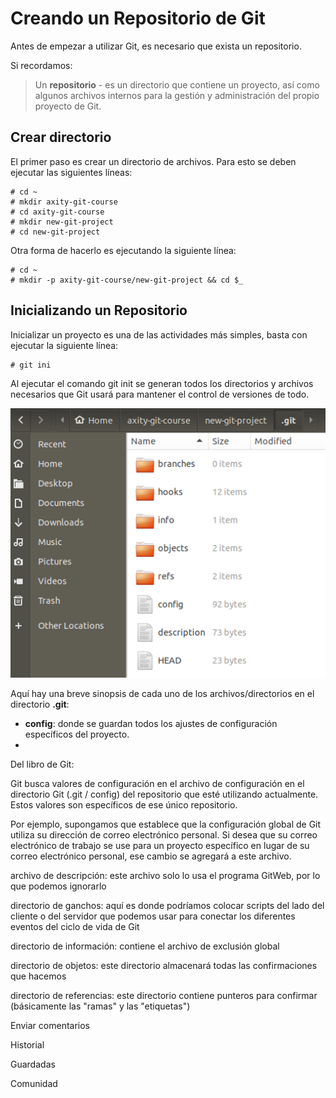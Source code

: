 # Creando un Repositorio de Git

Antes de empezar a utilizar Git, es necesario que exista un repositorio.

Si recordamos:

> Un **repositorio** - es un directorio que contiene un proyecto, así como algunos archivos internos para la gestión y administración del propio proyecto de Git.

## Crear directorio

El primer paso es crear un directorio de archivos. Para esto se deben ejecutar las siguientes líneas:

    # cd ~
    # mkdir axity-git-course
    # cd axity-git-course
    # mkdir new-git-project
    # cd new-git-project

Otra forma de hacerlo es ejecutando la siguiente línea:

    # cd ~
    # mkdir -p axity-git-course/new-git-project && cd $_

## Inicializando un Repositorio

Inicializar un proyecto es una de las actividades más simples, basta con ejecutar la siguiente línea:

    # git ini

Al ejecutar el comando git init se generan todos los directorios y archivos necesarios que Git usará para mantener el control de versiones de todo.

![img_git_repo](images/img_git_repo.png)

Aquí hay una breve sinopsis de cada uno de los archivos/directorios en el directorio **.git**:
  

 - **config**: donde se guardan todos los ajustes de configuración específicos del proyecto. 
 - 
Del libro de Git:  
  
Git busca valores de configuración en el archivo de configuración en el directorio Git (.git / config) del repositorio que esté utilizando actualmente. Estos valores son específicos de ese único repositorio.  
  
Por ejemplo, supongamos que establece que la configuración global de Git utiliza su dirección de correo electrónico personal. Si desea que su correo electrónico de trabajo se use para un proyecto específico en lugar de su correo electrónico personal, ese cambio se agregará a este archivo.  
  
archivo de descripción: este archivo solo lo usa el programa GitWeb, por lo que podemos ignorarlo  
  
directorio de ganchos: aquí es donde podríamos colocar scripts del lado del cliente o del servidor que podemos usar para conectar los diferentes eventos del ciclo de vida de Git  
  
directorio de información: contiene el archivo de exclusión global  
  
directorio de objetos: este directorio almacenará todas las confirmaciones que hacemos  
  
directorio de referencias: este directorio contiene punteros para confirmar (básicamente las "ramas" y las "etiquetas")

Enviar comentarios

Historial

Guardadas

[](https://translate.google.com/community?source=mfooter)

Comunidad
<!--stackedit_data:
eyJoaXN0b3J5IjpbMjAwNzgyODM2MywxNzg2NDY5ODAxLDE2ND
Y4NzE0MzYsNDE3MzE2ODFdfQ==
-->
